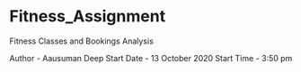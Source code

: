 # Fitness_Assignment
 Fitness Classes and Bookings Analysis

Author - Aausuman Deep
Start Date - 13 October 2020
Start Time - 3:50 pm